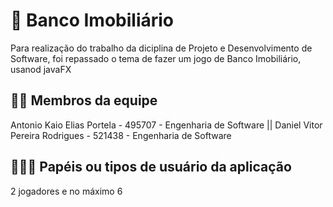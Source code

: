 # :checkered_flag: Banco Imobiliário


Para realização do trabalho da diciplina de Projeto e Desenvolvimento de Software, foi repassado o tema de fazer um jogo de Banco Imobiliário, usanod javaFX

## :technologist: Membros da equipe

Antonio Kaio Elias Portela - 495707 - Engenharia de Software || 
Daniel Vitor Pereira Rodrigues - 521438 - Engenharia de Software

## :people_holding_hands: Papéis ou tipos de usuário da aplicação

2 jogadores e no máximo 6
